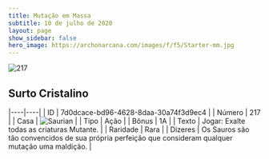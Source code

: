 ```yaml
---
title: Mutação em Massa
subtitle: 10 de julho de 2020
layout: page
show_sidebar: false
hero_image: https://archonarcana.com/images/f/f5/Starter-mm.jpg
---
```


![217](https://cdn.keyforgegame.com/media/card_front/pt/479_217_VV6FHF96Q4C_pt.png)

## Surto Cristalino

|----|----|
| ID | 7d0dcace-bd96-4628-8daa-30a74f3d9ec4 |
| Número | 217 |
| Casa | ![Saurian](https://archonarcana.com/images/thumb/9/9e/Saurian_P.png/22px-Saurian_P.png "Sauro") |
| Tipo | Ação |
| Bônus | 1A |
| Texto | Jogar: Exalte todas as criaturas Mutante. |
| Raridade | Rara |
| Dizeres | Os Sauros são tão convencidos de sua  própria perfeição que consideram qualquer mutação uma maldição. |
